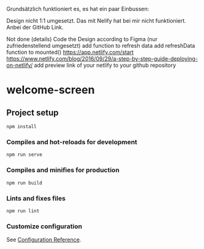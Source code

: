 Grundsätzlich funktioniert es, es hat ein paar Einbussen:

Design nicht 1:1 umgesetzt. Das mit Nelify hat bei mir nicht funktioniert. Anbei der GitHub Link. 

Not done (details)
Code the Design according to Figma (nur zufriedenstellend umgesetzt) 
add function to refresh data
add refreshData function to mounted()
https://app.netlify.com/start
https://www.netlify.com/blog/2016/09/29/a-step-by-step-guide-deploying-on-netlify/
add preview link of your netlify to your github repository


# welcome-screen

## Project setup
```
npm install
```

### Compiles and hot-reloads for development
```
npm run serve
```

### Compiles and minifies for production
```
npm run build
```

### Lints and fixes files
```
npm run lint
```

### Customize configuration
See [Configuration Reference](https://cli.vuejs.org/config/).

